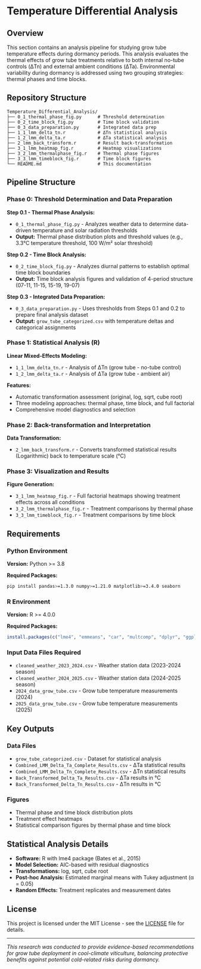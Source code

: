 # Temperature Differential Analysis

## Overview

This section contains an analysis pipeline for studying grow tube temperature effects during dormancy periods. This analysis evaluates the thermal effects of grow tube treatments relative to both internal no-tube controls (ΔTn) and external ambient conditions (ΔTa). Environmental variability during dormancy is addressed using two grouping strategies: thermal phases and time blocks.

## Repository Structure

```
Temperature_Differential_Analysis/
├── 0_1_thermal_phase_fig.py      # Threshold determination
├── 0_2_time_block_fig.py         # Time block validation  
├── 0_3_data_preparation.py       # Integrated data prep
├── 1_1_lmm_delta_tn.r            # ΔTn statistical analysis
├── 1_2_lmm_delta_ta.r            # ΔTa statistical analysis
├── 2_lmm_back_transform.r        # Result back-transformation
├── 3_1_lmm_heatmap_fig.r         # Heatmap visualizations
├── 3_2_lmm_thermalphase_fig.r    # Thermal phase figures
├── 3_3_lmm_timeblock_fig.r       # Time block figures
└── README.md                     # This documentation
```

## Pipeline Structure

### Phase 0: Threshold Determination and Data Preparation

**Step 0.1 - Thermal Phase Analysis:**
- `0_1_thermal_phase_fig.py` - Analyzes weather data to determine data-driven temperature and solar radiation thresholds
- **Output:** Thermal phase distribution plots and threshold values (e.g., 3.3°C temperature threshold, 100 W/m² solar threshold)

**Step 0.2 - Time Block Analysis:**
- `0_2_time_block_fig.py` - Analyzes diurnal patterns to establish optimal time block boundaries
- **Output:** Time block analysis figures and validation of 4-period structure (07-11, 11-15, 15-19, 19-07)

**Step 0.3 - Integrated Data Preparation:**
- `0_3_data_preparation.py` - Uses thresholds from Steps 0.1 and 0.2 to prepare final analysis dataset
- **Output:** `grow_tube_categorized.csv` with temperature deltas and categorical assignments

### Phase 1: Statistical Analysis (R)

**Linear Mixed-Effects Modeling:**
- `1_1_lmm_delta_tn.r` - Analysis of ΔTn (grow tube - no-tube control)
- `1_2_lmm_delta_ta.r` - Analysis of ΔTa (grow tube - ambient air)

**Features:**
- Automatic transformation assessment (original, log, sqrt, cube root)
- Three modeling approaches: thermal phase, time block, and full factorial
- Comprehensive model diagnostics and selection

### Phase 2: Back-transformation and Interpretation

**Data Transformation:**
- `2_lmm_back_transform.r` - Converts transformed statistical results (Logarithmic) back to temperature scale (°C)

### Phase 3: Visualization and Results

**Figure Generation:**
- `3_1_lmm_heatmap_fig.r` - Full factorial heatmaps showing treatment effects across all conditions
- `3_2_lmm_thermalphase_fig.r` - Treatment comparisons by thermal phase
- `3_3_lmm_timeblock_fig.r` - Treatment comparisons by time block

## Requirements

### Python Environment
**Version:** Python >= 3.8

**Required Packages:**
```bash
pip install pandas>=1.3.0 numpy>=1.21.0 matplotlib>=3.4.0 seaborn
```

### R Environment
**Version:** R >= 4.0.0 

**Required Packages:**
```r
install.packages(c("lme4", "emmeans", "car", "multcomp", "dplyr", "ggplot2"))
```

### Input Data Files Required
- `cleaned_weather_2023_2024.csv` - Weather station data (2023-2024 season)
- `cleaned_weather_2024_2025.csv` - Weather station data (2024-2025 season)
- `2024_data_grow_tube.csv` - Grow tube temperature measurements (2024)
- `2025_data_grow_tube.csv` - Grow tube temperature measurements (2025)

## Key Outputs

### Data Files
- `grow_tube_categorized.csv` - Dataset for statistical analysis
- `Combined_LMM_Delta_Ta_Complete_Results.csv` - ΔTa statistical results
- `Combined_LMM_Delta_Tn_Complete_Results.csv` - ΔTn statistical results
- `Back_Transformed_Delta_Ta_Results.csv` - ΔTa results in °C
- `Back_Transformed_Delta_Tn_Results.csv` - ΔTn results in °C

### Figures
- Thermal phase and time block distribution plots
- Treatment effect heatmaps
- Statistical comparison figures by thermal phase and time block

## Statistical Analysis Details
- **Software:** R with lme4 package (Bates et al., 2015)
- **Model Selection:** AIC-based with residual diagnostics
- **Transformations:** log, sqrt, cube root
- **Post-hoc Analysis:** Estimated marginal means with Tukey adjustment (α = 0.05)
- **Random Effects:** Treatment replicates and measurement dates

## License

This project is licensed under the MIT License - see the [LICENSE](https://github.com/WorasitSangjan/Grow-Tube-Microclimate-Analysis/blob/main/LICENSE) file for details.

---

*This research was conducted to provide evidence-based recommendations for grow tube deployment in cool-climate viticulture, balancing protective benefits against potential cold-related risks during dormancy.*
